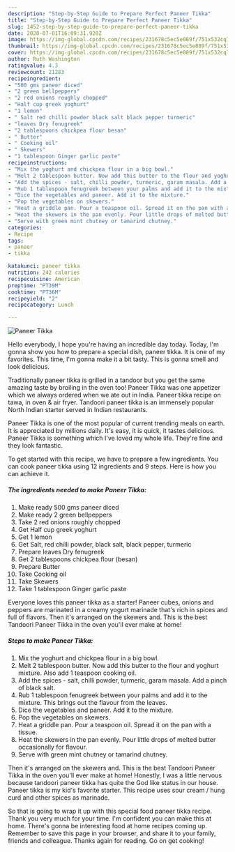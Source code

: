 ```yaml
---
description: "Step-by-Step Guide to Prepare Perfect Paneer Tikka"
title: "Step-by-Step Guide to Prepare Perfect Paneer Tikka"
slug: 1452-step-by-step-guide-to-prepare-perfect-paneer-tikka
date: 2020-07-01T16:09:31.920Z
image: https://img-global.cpcdn.com/recipes/231678c5ec5e089f/751x532cq70/paneer-tikka-recipe-main-photo.jpg
thumbnail: https://img-global.cpcdn.com/recipes/231678c5ec5e089f/751x532cq70/paneer-tikka-recipe-main-photo.jpg
cover: https://img-global.cpcdn.com/recipes/231678c5ec5e089f/751x532cq70/paneer-tikka-recipe-main-photo.jpg
author: Ruth Washington
ratingvalue: 4.3
reviewcount: 21283
recipeingredient:
- "500 gms paneer diced"
- "2 green bellpeppers"
- "2 red onions roughly chopped"
- "Half cup greek yoghurt"
- "1 lemon"
- " Salt red chilli powder black salt black pepper turmeric"
- "leaves Dry fenugreek"
- "2 tablespoons chickpea flour besan"
- " Butter"
- " Cooking oil"
- " Skewers"
- "1 tablespoon Ginger garlic paste"
recipeinstructions:
- "Mix the yoghurt and chickpea flour in a big bowl."
- "Melt 2 tablespoon butter. Now add this butter to the flour and yoghurt mixture. Also add 1 teaspoon cooking oil."
- "Add the spices - salt, chilli powder, turmeric, garam masala. Add a pinch of black salt."
- "Rub 1 tablespoon fenugreek between your palms and add it to the mixture. This brings out the flavour from the leaves."
- "Dice the vegetables and paneer. Add it to the mixture."
- "Pop the vegetables on skewers."
- "Heat a griddle pan. Pour a teaspoon oil. Spread it on the pan with a tissue."
- "Heat the skewers in the pan evenly. Pour little drops of melted butter occasionally for flavour."
- "Serve with green mint chutney or tamarind chutney."
categories:
- Recipe
tags:
- paneer
- tikka

katakunci: paneer tikka 
nutrition: 242 calories
recipecuisine: American
preptime: "PT39M"
cooktime: "PT36M"
recipeyield: "2"
recipecategory: Lunch

---
```



![Paneer Tikka](https://img-global.cpcdn.com/recipes/231678c5ec5e089f/751x532cq70/paneer-tikka-recipe-main-photo.jpg)

Hello everybody, I hope you're having an incredible day today. Today, I'm gonna show you how to prepare a special dish, paneer tikka. It is one of my favorites. This time, I'm gonna make it a bit tasty. This is gonna smell and look delicious.

Traditionally paneer tikka is grilled in a tandoor but you get the same amazing taste by broiling in the oven too! Paneer Tikka was one appetizer which we always ordered when we ate out in India. Paneer tikka recipe on tawa, in oven &amp; air fryer. Tandoori paneer tikka is an immensely popular North Indian starter served in Indian restaurants.

Paneer Tikka is one of the most popular of current trending meals on earth. It is appreciated by millions daily. It's easy, it is quick, it tastes delicious. Paneer Tikka is something which I've loved my whole life. They're fine and they look fantastic.


To get started with this recipe, we have to prepare a few ingredients. You can cook paneer tikka using 12 ingredients and 9 steps. Here is how you can achieve it.

<!--inarticleads1-->

##### The ingredients needed to make Paneer Tikka:

1. Make ready 500 gms paneer diced
1. Make ready 2 green bellpeppers
1. Take 2 red onions roughly chopped
1. Get Half cup greek yoghurt
1. Get 1 lemon
1. Get  Salt, red chilli powder, black salt, black pepper, turmeric
1. Prepare leaves Dry fenugreek
1. Get 2 tablespoons chickpea flour (besan)
1. Prepare  Butter
1. Take  Cooking oil
1. Take  Skewers
1. Take 1 tablespoon Ginger garlic paste


Everyone loves this paneer tikka as a starter! Paneer cubes, onions and peppers are marinated in a creamy yogurt marinade that&#39;s rich in spices and full of flavors. Then it&#39;s arranged on the skewers and. This is the best Tandoori Paneer Tikka in the oven you&#39;ll ever make at home! 

<!--inarticleads2-->

##### Steps to make Paneer Tikka:

1. Mix the yoghurt and chickpea flour in a big bowl.
1. Melt 2 tablespoon butter. Now add this butter to the flour and yoghurt mixture. Also add 1 teaspoon cooking oil.
1. Add the spices - salt, chilli powder, turmeric, garam masala. Add a pinch of black salt.
1. Rub 1 tablespoon fenugreek between your palms and add it to the mixture. This brings out the flavour from the leaves.
1. Dice the vegetables and paneer. Add it to the mixture.
1. Pop the vegetables on skewers.
1. Heat a griddle pan. Pour a teaspoon oil. Spread it on the pan with a tissue.
1. Heat the skewers in the pan evenly. Pour little drops of melted butter occasionally for flavour.
1. Serve with green mint chutney or tamarind chutney.


Then it&#39;s arranged on the skewers and. This is the best Tandoori Paneer Tikka in the oven you&#39;ll ever make at home! Honestly, I was a little nervous because tandoori paneer tikka has quite the God like status in our house. Paneer tikka is my kid&#39;s favorite starter. This recipe uses sour cream / hung curd and other spices as marinade. 

So that is going to wrap it up with this special food paneer tikka recipe. Thank you very much for your time. I'm confident you can make this at home. There's gonna be interesting food at home recipes coming up. Remember to save this page in your browser, and share it to your family, friends and colleague. Thanks again for reading. Go on get cooking!
